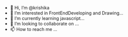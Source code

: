 - 👋 Hi, I’m @krishika
- 👀 I’m interested in FrontEndDeveloping and Drawing...
- 🌱 I’m currently learning javascript...
- 💞️ I’m looking to collaborate on ...
- 📫 How to reach me ...

<!---
krishika00/krishika00 is a ✨ special ✨ repository because its `README.md` (this file) appears on your GitHub profile.
You can click the Preview link to take a look at your changes.
--->
